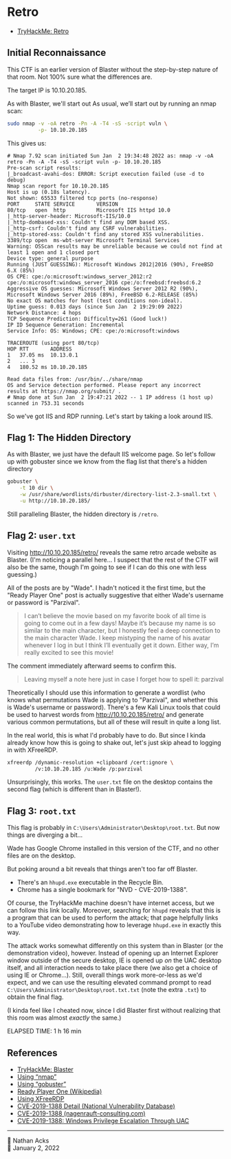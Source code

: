 # Retro

* [TryHackMe: Retro](https://tryhackme.com/room/retro)

## Initial Reconnaissance 

This CTF is an earlier version of Blaster without the step-by-step nature of that room. Not 100% sure what the differences are.

The target IP is 10.10.20.185.

As with Blaster, we'll start out As usual, we’ll start out by running an nmap scan:

```bash
sudo nmap -v -oA retro -Pn -A -T4 -sS -script vuln \
          -p- 10.10.20.185
```

This gives us:

```
# Nmap 7.92 scan initiated Sun Jan  2 19:34:48 2022 as: nmap -v -oA retro -Pn -A -T4 -sS -script vuln -p- 10.10.20.185
Pre-scan script results:
|_broadcast-avahi-dos: ERROR: Script execution failed (use -d to debug)
Nmap scan report for 10.10.20.185
Host is up (0.18s latency).
Not shown: 65533 filtered tcp ports (no-response)
PORT     STATE SERVICE       VERSION
80/tcp   open  http          Microsoft IIS httpd 10.0
|_http-server-header: Microsoft-IIS/10.0
|_http-dombased-xss: Couldn't find any DOM based XSS.
|_http-csrf: Couldn't find any CSRF vulnerabilities.
|_http-stored-xss: Couldn't find any stored XSS vulnerabilities.
3389/tcp open  ms-wbt-server Microsoft Terminal Services
Warning: OSScan results may be unreliable because we could not find at least 1 open and 1 closed port
Device type: general purpose
Running (JUST GUESSING): Microsoft Windows 2012|2016 (90%), FreeBSD 6.X (85%)
OS CPE: cpe:/o:microsoft:windows_server_2012:r2 cpe:/o:microsoft:windows_server_2016 cpe:/o:freebsd:freebsd:6.2
Aggressive OS guesses: Microsoft Windows Server 2012 R2 (90%), Microsoft Windows Server 2016 (89%), FreeBSD 6.2-RELEASE (85%)
No exact OS matches for host (test conditions non-ideal).
Uptime guess: 0.013 days (since Sun Jan  2 19:29:09 2022)
Network Distance: 4 hops
TCP Sequence Prediction: Difficulty=261 (Good luck!)
IP ID Sequence Generation: Incremental
Service Info: OS: Windows; CPE: cpe:/o:microsoft:windows

TRACEROUTE (using port 80/tcp)
HOP RTT       ADDRESS
1   37.05 ms  10.13.0.1
2   ... 3
4   180.52 ms 10.10.20.185

Read data files from: /usr/bin/../share/nmap
OS and Service detection performed. Please report any incorrect results at https://nmap.org/submit/ .
# Nmap done at Sun Jan  2 19:47:21 2022 -- 1 IP address (1 host up) scanned in 753.31 seconds
```

So we've got IIS and RDP running. Let's start by taking a look around IIS.

## Flag 1: The Hidden Directory

As with Blaster, we just have the default IIS welcome page. So let's follow up with gobuster since we know from the flag list that there's a hidden directory

```bash
gobuster \
	-t 10 dir \
	-w /usr/share/wordlists/dirbuster/directory-list-2.3-small.txt \
	-u http://10.10.20.185/
```

Still paralleling Blaster, the hidden directory is `/retro`.

## Flag 2: `user.txt`

Visiting http://10.10.20.185/retro/ reveals the same retro arcade website as Blaster. (I'm noticing a parallel here... I suspect that the rest of the CTF will also be the same, though I'm going to see if I can do this one with less guessing.)

All of the posts are by "Wade". I hadn't noticed it the first time, but the "Ready Player One" post is actually suggestive that either Wade's username or password is "Parzival".

> I can’t believe the movie based on my favorite book of all time is going to come out in a few days! Maybe it’s because my name is so similar to the main character, but I honestly feel a deep connection to the main character Wade. I keep mistyping the name of his avatar whenever I log in but I think I’ll eventually get it down. Either way, I’m really excited to see this movie!

The comment immediately afterward seems to confirm this.

> Leaving myself a note here just in case I forget how to spell it: parzival

Theoretically I should use this information to generate a wordlist (who knows what permutations Wade is applying to "Parzival", and whether this is Wade's username or password). There's a few Kali Linux tools that could be used to harvest words from http://10.10.20.185/retro/ and generate various common permutations, but all of these will result in quite a long list.

In the real world, this is what I'd probably have to do. But since I kinda already know how this is going to shake out, let's just skip ahead to logging in with XFreeRDP.

```bash
xfreerdp /dynamic-resolution +clipboard /cert:ignore \
         /v:10.10.20.185 /u:Wade /p:parzival
```

Unsurprisingly, this works. The `user.txt` file on the desktop contains the second flag (which is different than in Blaster!).

## Flag 3: `root.txt`

This flag is probably in `C:\Users\Administrator\Desktop\root.txt`. But now things are diverging a bit...

Wade has Google Chrome installed in this version of the CTF, and no other files are on the desktop.

But poking around a bit reveals that things aren't too far off Blaster.

* There's an `hhupd.exe` executable in the Recycle Bin.
* Chrome has a single bookmark for "NVD - CVE-2019-1388".

Of course, the TryHackMe machine doesn't have internet access, but we can follow this link locally. Moreover, searching for `hhupd` reveals that this is a program that can be used to perform the attack; that page helpfully links to a YouTube video demonstrating how to leverage `hhupd.exe` in exactly this way.

The attack works somewhat differently on this system than in Blaster (or the demonstration video), however. Instead of opening up an Internet Explorer window outside of the secure desktop, IE is opened up *on* the UAC desktop itself, and all interaction needs to take place there (we also get a choice of using IE or Chrome...). Still, overall things work more-or-less as we'd expect, and we can use the resulting elevated command prompt to read `C:\Users\Administrator\Desktop\root.txt.txt` (note the extra `.txt`) to obtain the final flag.

(I kinda feel like I cheated now, since I did Blaster first without realizing that this room was almost *exactly* the same.)
 
ELAPSED TIME: 1 h 16 min

## References

* [TryHackMe: Blaster](tryhackme-blaster.md)
* [Using “nmap”](nmap.md)
* [Using “gobuster”](gobuster.md)
* [Ready Player One (Wikipedia)](https://en.wikipedia.org/wiki/Ready_Player_One)
* [Using XFreeRDP](xfreerdp.md)
* [CVE-2019-1388 Detail (National Vulnerability Database)](https://nvd.nist.gov/vuln/detail/CVE-2019-1388)
* [CVE-2019-1388 (nagenrauft-consulting.com)](https://www.nagenrauft-consulting.com/2019/11/21/cve-2019-1388-hhupd-exe/)
* [CVE-2019-1388: Windows Privilege Escalation Through UAC](https://www.youtube.com/watch?v=3BQKpPNlTSo)

- - - -

<span aria-hidden="true">👤</span> Nathan Acks  
<span aria-hidden="true">📅</span> January 2, 2022
